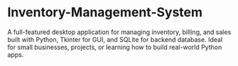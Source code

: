 # Inventory-Management-System
A full-featured desktop application for managing inventory, billing, and sales built with Python, Tkinter for GUI, and SQLite for backend database. Ideal for small businesses, projects, or learning how to build real-world Python apps.
